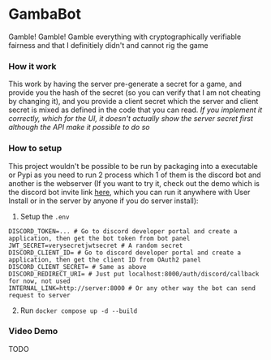 # GambaBot
Gamble! Gamble! Gamble everything with cryptographically verifiable fairness and that I definitiely didn't and cannot rig the game 

### How it work
This work by having the server pre-generate a secret for a game, and provide you the hash of the secret (so you can verify that I am not cheating by changing it), and you provide a client secret which the server and client secret is mixed as defined in the code that you can read. *If you implement it correctly, which for the UI, it doesn't actually show the server secret first although the API make it possible to do so*

### How to setup
This project wouldn't be possible to be run by packaging into a executable or Pypi as you need to run 2 process which 1 of them is the discord bot and another is the webserver (If you want to try it, check out the demo which is the discord bot invite link [here](https://discord.com/oauth2/authorize?client_id=1424521785772212344), which you can run it anywhere with User Install or in the server by anyone if you do server install):

1. Setup the `.env`
```
DISCORD_TOKEN=... # Go to discord developer portal and create a application, then get the bot token from bot panel
JWT_SECRET=verysecretjwtsecret # A random secret
DISCORD_CLIENT_ID= # Go to discord developer portal and create a application, then get the client ID from OAuth2 panel
DISCORD_CLIENT_SECRET= # Same as above
DISCORD_REDIRECT_URI= # Just put localhost:8000/auth/discord/callback for now, not used
INTERNAL_LINK=http://server:8000 # Or any other way the bot can send request to server
```
2. Run `docker compose up -d --build`

### Video Demo
TODO
